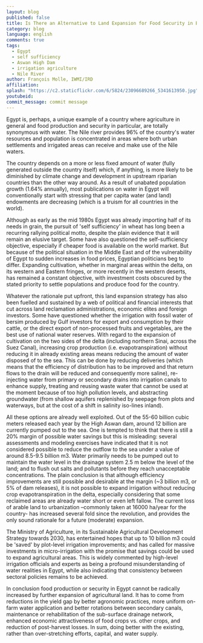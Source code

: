 ```yaml
---
layout: blog
published: false
title: Is There an Alternative to Land Expansion for Food Security in Egypt?
category: blog
language: english
comments: true
tags: 
  - Egypt
  - self sufficiency
  - Aswan High Dam
  - irrigation agriculture
  - Nile River
author: François Molle, IWMI/IRD
affiliation: 
splash: "https://c2.staticflickr.com/6/5824/23096689266_5341613950.jpg"
youtubeid: 
commit_message: commit message
---
```

Egypt is, perhaps, a unique example of a country where agriculture in general and food production and security in particular, are totally synonymous with water. The Nile river provides 96% of the country's water resources and population is concentrated in areas where both urban settlements and irrigated areas can receive and make use of the Nile waters. 
<!-- more -->

The country depends on a more or less fixed amount of water (fully generated outside the country itself) which, if anything, is more likely to be diminished by climate change and development in upstream riparian countries than the other way around. As a result of unabated population growth (1.64% annually), most publications on water in Egypt will conventionally start with stressing that per capita water (and land) endowments are decreasing (which is a truism for all countries in the world).

Although as early as the mid 1980s Egypt was already importing half of its needs in grain, the pursuit of 'self sufficiency' in wheat has long been a recurring rallying political motto, despite the plain evidence that it will remain an elusive target. Some have also questioned the self-sufficiency objective, especially if cheaper food is available on the world market. But because of the political situation in the Middle East and of the vulnerability of Egypt to sudden increases in food prices, Egyptian politicians beg to differ. Expanding cultivation, whether in marginal areas within the delta, on its western and Eastern fringes, or more recently in the western deserts, has remained a constant objective, with investment costs obscured by the stated priority to settle populations and produce food for the country.

Whatever the rationale put upfront, this land expansion strategy has also been fuelled and sustained by a web of political and financial interests that cut across land reclamation administrations, economic elites and foreign investors. Some have questioned whether the irrigation with fossil water of bersim produced by Gulf investors for export and consumption by their cattle, or the direct export of non-processed fruits and vegetables, are the best use of national water reserves. With regard to the expansion of cultivation on the two sides of the delta (including northern Sinai, across the Suez Canal), increasing crop production (i.e. evapotranspiration) without reducing it in already existing areas means reducing the amount of water disposed of to the sea. This can be done by reducing deliveries (which means that the efficiency of distribution has to be improved and that return flows to the drain will be reduced and consequently more saline), re-injecting water from primary or secondary drains into irrigation canals to enhance supply, treating and reusing waste water that cannot be used at the moment because of too high pollution levels, and abstracting groundwater (from shallow aquifers replenished by seepage from plots and waterways, but at the cost of a shift in salinity iso-lines inland).

All these options are already well exploited. Out of the 55-60 billion cubic meters released each year by the High Aswan dam, around 12 billion are currently pumped out to the sea. One is tempted to think that there is still a 20% margin of possible water savings but this is misleading: several assessments and modeling exercises have indicated that it is not considered possible to reduce the outflow to the sea under a value of around 8.5-9.5 billion m3. Water primarily needs to be pumped out to maintain the water level in the drainage system 2.5 m below the level of the land; and to flush out salts and pollutants before they reach unacceptable concentrations. The plain conclusion is that although efficiency improvements are still possible and desirable at the margin (~3 billion m3, or 5% of dam releases), it is not possible to expand irrigation without reducing crop evapotranspiration in the delta, especially considering that some reclaimed areas are already water short or even left fallow. The current loss of arable land to urbanization –commonly taken at 16000 ha/year for the country- has increased several fold since the revolution, and provides the only sound rationale for a future (moderate) expansion.

The Ministry of Agriculture, in its Sustainable Agricultural Development Strategy towards 2030, has entertained hopes that up to 10 billion m3 could be 'saved' by plot-level irrigation improvements; and has called for massive investments in micro-irrigation with the promise that savings could be used to expand agricultural areas. This is widely commented by high-level irrigation officials and experts as being a profound misunderstanding of water realities in Egypt, while also indicating that consistency between sectoral policies remains to be achieved.

In conclusion food production or security in Egypt cannot be radically increased by further expansion of agricultural land. It has to come from reductions in the yield gap by better agronomic practices, more uniform on-farm water application and better rotations between secondary canals, maintenance or rehabilitation of the sub-surface drainage network, enhanced economic attractiveness of food crops vs. other crops, and reduction of post-harvest losses. In sum, doing better with the existing, rather than over-stretching efforts, capital, and water supply.